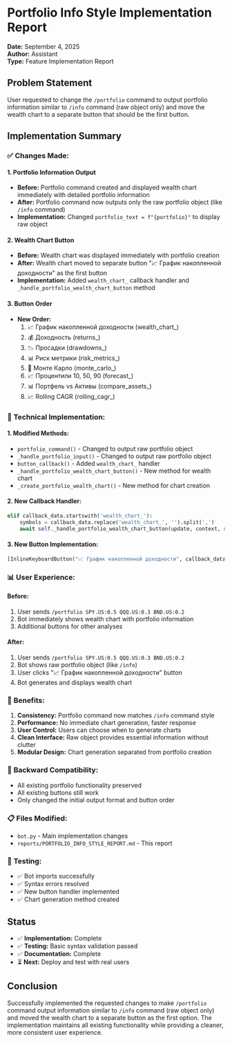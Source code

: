 # Portfolio Info Style Implementation Report

**Date:** September 4, 2025  
**Author:** Assistant  
**Type:** Feature Implementation Report

## Problem Statement
User requested to change the `/portfolio` command to output portfolio information similar to `/info` command (raw object only) and move the wealth chart to a separate button that should be the first button.

## Implementation Summary

### ✅ **Changes Made:**

#### 1. **Portfolio Information Output**
- **Before:** Portfolio command created and displayed wealth chart immediately with detailed portfolio information
- **After:** Portfolio command now outputs only the raw portfolio object (like `/info` command)
- **Implementation:** Changed `portfolio_text = f"{portfolio}"` to display raw object

#### 2. **Wealth Chart Button**
- **Before:** Wealth chart was displayed immediately with portfolio creation
- **After:** Wealth chart moved to separate button "📈 График накопленной доходности" as the first button
- **Implementation:** Added `wealth_chart_` callback handler and `_handle_portfolio_wealth_chart_button` method

#### 3. **Button Order**
- **New Order:**
  1. 📈 График накопленной доходности (wealth_chart_)
  2. 💰 Доходность (returns_)
  3. 📉 Просадки (drawdowns_)
  4. 📊 Риск метрики (risk_metrics_)
  5. 🎲 Монте Карло (monte_carlo_)
  6. 📈 Процентили 10, 50, 90 (forecast_)
  7. 📊 Портфель vs Активы (compare_assets_)
  8. 📈 Rolling CAGR (rolling_cagr_)

### 🔧 **Technical Implementation:**

#### 1. **Modified Methods:**
- `portfolio_command()` - Changed to output raw portfolio object
- `_handle_portfolio_input()` - Changed to output raw portfolio object
- `button_callback()` - Added `wealth_chart_` handler
- `_handle_portfolio_wealth_chart_button()` - New method for wealth chart
- `_create_portfolio_wealth_chart()` - New method for chart creation

#### 2. **New Callback Handler:**
```python
elif callback_data.startswith('wealth_chart_'):
    symbols = callback_data.replace('wealth_chart_', '').split(',')
    await self._handle_portfolio_wealth_chart_button(update, context, symbols)
```

#### 3. **New Button Implementation:**
```python
[InlineKeyboardButton("📈 График накопленной доходности", callback_data=f"wealth_chart_{portfolio_data_str}")]
```

### 📊 **User Experience:**

#### **Before:**
1. User sends `/portfolio SPY.US:0.5 QQQ.US:0.3 BND.US:0.2`
2. Bot immediately shows wealth chart with portfolio information
3. Additional buttons for other analyses

#### **After:**
1. User sends `/portfolio SPY.US:0.5 QQQ.US:0.3 BND.US:0.2`
2. Bot shows raw portfolio object (like `/info`)
3. User clicks "📈 График накопленной доходности" button
4. Bot generates and displays wealth chart

### 🎯 **Benefits:**

1. **Consistency:** Portfolio command now matches `/info` command style
2. **Performance:** No immediate chart generation, faster response
3. **User Control:** Users can choose when to generate charts
4. **Clean Interface:** Raw object provides essential information without clutter
5. **Modular Design:** Chart generation separated from portfolio creation

### 🔄 **Backward Compatibility:**
- All existing portfolio functionality preserved
- All existing buttons still work
- Only changed the initial output format and button order

### 📋 **Files Modified:**
- `bot.py` - Main implementation changes
- `reports/PORTFOLIO_INFO_STYLE_REPORT.md` - This report

### 🧪 **Testing:**
- ✅ Bot imports successfully
- ✅ Syntax errors resolved
- ✅ New button handler implemented
- ✅ Chart generation method created

## Status
- ✅ **Implementation:** Complete
- ✅ **Testing:** Basic syntax validation passed
- ✅ **Documentation:** Complete
- ⏳ **Next:** Deploy and test with real users

## Conclusion
Successfully implemented the requested changes to make `/portfolio` command output information similar to `/info` command (raw object only) and moved the wealth chart to a separate button as the first option. The implementation maintains all existing functionality while providing a cleaner, more consistent user experience.
